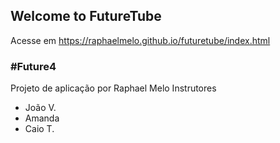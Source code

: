 ## Welcome to FutureTube

Acesse em https://raphaelmelo.github.io/futuretube/index.html

### #Future4

Projeto de aplicação por Raphael Melo
Instrutores
- João V.
- Amanda 
- Caio T.
 
